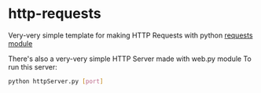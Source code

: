 http-requests
=========

Very-very simple template for making HTTP Requests with python [requests module]

There's also a very-very simple HTTP Server made with web.py module To run this server:
```sh
python httpServer.py [port]
```

[requests module]:http://docs.python-requests.org/en/latest/
[web.py module]:http://webpy.org/
